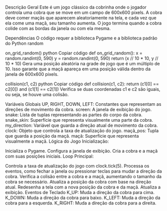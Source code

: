 Descrição Geral
Este é um jogo clássico da cobrinha onde o jogador controla uma cobra que se move em um campo de 600x600 pixels. A cobra deve comer maçãs que aparecem aleatoriamente na tela, e cada vez que ela come uma maçã, seu tamanho aumenta. O jogo termina quando a cobra colide com as bordas da janela ou com ela mesma.

Dependências
O código requer a biblioteca Pygame e a biblioteca padrão do Python random

on_grid_random()
python
Copiar código
def on_grid_random():
    x = random.randint(0, 590)
    y = random.randint(0, 590)
    return (x // 10 * 10, y // 10 * 10)
Gera uma posição aleatória na grade de jogo que é um múltiplo de 10. Isso garante que a maçã apareça em uma posição válida dentro da janela de 600x600 pixels.

collision(c1, c2)
python
Copiar código
def collision(c1, c2):
    return (c1[0] == c2[0]) and (c1[1] == c2[1])
Verifica se duas coordenadas c1 e c2 são iguais, ou seja, se houve uma colisão.

Variáveis Globais
UP, RIGHT, DOWN, LEFT: Constantes que representam as direções de movimento da cobra.
screen: A janela de exibição do jogo.
snake: Lista de tuplas representando as partes do corpo da cobra.
snake_skin: Superfície que representa visualmente uma parte da cobra.
my_direction: Variável que guarda a direção atual de movimento da cobra.
clock: Objeto que controla a taxa de atualização do jogo.
maçã_pos: Tupla que guarda a posição da maçã.
maçã: Superfície que representa visualmente a maçã.
Lógica do Jogo
Inicialização:

Inicializa o Pygame.
Configura a janela de exibição.
Cria a cobra e a maçã com suas posições iniciais.
Loop Principal:

Controla a taxa de atualização do jogo com clock.tick(5).
Processa os eventos, como fechar a janela ou pressionar teclas para mudar a direção da cobra.
Verifica a colisão entre a cobra e a maçã, aumentando o tamanho da cobra se necessário.
Atualiza a posição da cobra com base na direção atual.
Redesenha a tela com a nova posição da cobra e da maçã.
Atualiza a exibição.
Eventos de Teclado
K_UP: Muda a direção da cobra para cima.
K_DOWN: Muda a direção da cobra para baixo.
K_LEFT: Muda a direção da cobra para a esquerda.
K_RIGHT: Muda a direção da cobra para a direita.
